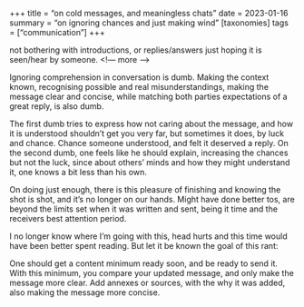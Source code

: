 +++
title = “on cold messages, and meaningless chats”
date = 2023-01-16
summary = “on ignoring chances and just making wind”
[taxonomies]
tags = [“communication”]
+++

not bothering with introductions, or replies/answers just hoping it is seen/hear by someone. 
<!— more —>

Ignoring comprehension in conversation is dumb. Making the context known, recognising possible and real misunderstandings, making the message clear and concise, while matching both parties expectations of a great reply, is also dumb.

The first dumb tries to express how not caring about the message, and how it is understood shouldn’t get you very far, but sometimes it does, by luck and chance.
Chance someone understood, and felt it deserved a reply. On the second dumb, one feels like he should explain, increasing the chances but not the luck, since about others’ minds and how they might understand it, one knows a bit less than his own.

On doing just enough, there is this pleasure of finishing and knowing the shot is shot, and it’s no longer on our hands. Might have done better tos, are beyond the limits set when it was written and sent, being it time and the receivers best attention period.

I no longer know where I’m going with this, head hurts and this time would have been better spent reading. But let it be known the goal of this rant:

One should get a content minimum ready soon, and be ready to send it.
With this minimum, you compare your updated message, and only make the message more clear. Add annexes or sources, with the why it was added, also making the message more concise.

